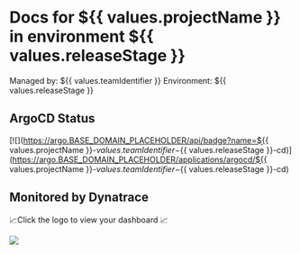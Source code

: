 # Docs for ${{ values.projectName }} in environment ${{ values.releaseStage }}

Managed by: ${{ values.teamIdentifier }}
Environment: ${{ values.releaseStage }}

## ArgoCD Status

[![](https://argo.BASE_DOMAIN_PLACEHOLDER/api/badge?name=${{ values.projectName }}-${{ values.teamIdentifier }}-${{ values.releaseStage }}-cd)](https://argo.BASE_DOMAIN_PLACEHOLDER/applications/argocd/${{ values.projectName }}-${{ values.teamIdentifier }}-${{ values.releaseStage }}-cd)

## Monitored by Dynatrace
📈Click the logo to view your dashboard 📈

[![](https://raw.githubusercontent.com/FORKED_GITHUB_ORGNAME_PLACEHOLDER/FORKED_REPO_NAME_PLACEHOLDER/main/dtlogo.svg)](DT_TENANT_APPS_PLACEHOLDER/ui/apps/dynatrace.dashboards/)